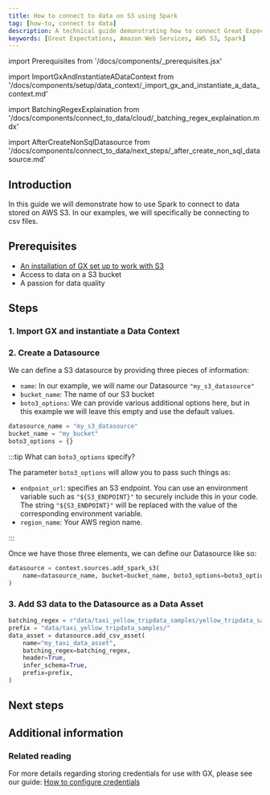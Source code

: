 ```yaml
---
title: How to connect to data on S3 using Spark
tag: [how-to, connect to data]
description: A technical guide demonstrating how to connect Great Expectations to dat stored on a Amazon Web Services S3 bucket using Spark.
keywords: [Great Expectations, Amazon Web Services, AWS S3, Spark]
---
```


<!-- Import statements start here. -->
import Prerequisites from '/docs/components/_prerequisites.jsx'

<!-- ### 1. Import GX and instantiate a Data Context -->
import ImportGxAndInstantiateADataContext from '/docs/components/setup/data_context/_import_gx_and_instantiate_a_data_context.md'

<!-- ### 3. Add S3 data to the Datasource as a Data Asset -->
import BatchingRegexExplaination from '/docs/components/connect_to_data/cloud/_batching_regex_explaination.mdx'

<!-- Next steps -->
import AfterCreateNonSqlDatasource from '/docs/components/connect_to_data/next_steps/_after_create_non_sql_datasource.md'

## Introduction

In this guide we will demonstrate how to use Spark to connect to data stored on AWS S3.  In our examples, we will specifically be connecting to csv files.

## Prerequisites

<Prerequisites>


- [An installation of GX set up to work with S3](/docs/guides/setup/optional_dependencies/cloud/how_to_set_up_gx_to_work_with_data_on_aws_s3.md)
- Access to data on a S3 bucket
- A passion for data quality

</Prerequisites> 

## Steps

### 1. Import GX and instantiate a Data Context

<ImportGxAndInstantiateADataContext />

### 2. Create a Datasource

We can define a S3 datasource by providing three pieces of information:
- `name`: In our example, we will name our Datasource `"my_s3_datasource"`
- `bucket_name`: The name of our S3 bucket
- `boto3_options`: We can provide various additional options here, but in this example we will leave this empty and use the default values.

```python title="Python code"
datasource_name = "my_s3_datasource"
bucket_name = "my_bucket"
boto3_options = {}
```

:::tip What can `boto3_options` specify?

The parameter `boto3_options` will allow you to pass such things as:
- `endpoint_url`: specifies an S3 endpoint.  You can use an environment variable such as `"${S3_ENDPOINT}"` to securely include this in your code.  The string `"${S3_ENDPOINT}"` will be replaced with the value of the corresponding environment variable.
- `region_name`: Your AWS region name.

:::

Once we have those three elements, we can define our Datasource like so:

```python title="Python code"
datasource = context.sources.add_spark_s3(
    name=datasource_name, bucket=bucket_name, boto3_options=boto3_options
)
```

### 3. Add S3 data to the Datasource as a Data Asset

```python title = "Python code"
batching_regex = r"data/taxi_yellow_tripdata_samples/yellow_tripdata_sample_(?P<year>\d{4})-(?P<month>\d{2})\.csv"
prefix = "data/taxi_yellow_tripdata_samples/"
data_asset = datasource.add_csv_asset(
    name="my_taxi_data_asset",
    batching_regex=batching_regex,
    header=True,
    infer_schema=True,
    prefix=prefix,
)
```

<BatchingRegexExplaination storage_location_type="S3 bucket" />

## Next steps

<AfterCreateNonSqlDatasource />

## Additional information

<!-- TODO: Add this once we have a script.
### Code examples

To see the full source code used for the examples in this guide, please reference the following scripts in our GitHub repository:
- [script_name.py](https://path/to/the/script/on/github.com)
-->

<!-- ### GX Python APIs
 
 For more information on the GX Python objects and APIs used in this guide, please reference the following pages of our public API documentation:
 
 - `get_context(...)`
 - `DataContext.datasources.add_spark_s3(...)`
 - `Datasource.add_csv_asset(...)` -->

### Related reading

For more details regarding storing credentials for use with GX, please see our guide: [How to configure credentials](/docs/guides/setup/configuring_data_contexts/how_to_configure_credentials.md)